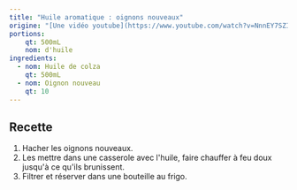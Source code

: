 ```yaml
---
title: "Huile aromatique : oignons nouveaux"
origine: "[Une vidéo youtube](https://www.youtube.com/watch?v=NnnEY7SZIHM&t=118s)"
portions:
    qt: 500mL
    nom: d'huile
ingredients:
  - nom: Huile de colza
    qt: 500mL
  - nom: Oignon nouveau
    qt: 10
---
```


Recette
-------

1. Hacher les oignons nouveaux.
2. Les mettre dans une casserole avec l'huile, faire chauffer à feu doux jusqu'à ce qu'ils brunissent.
3. Filtrer et réserver dans une bouteille au frigo.
